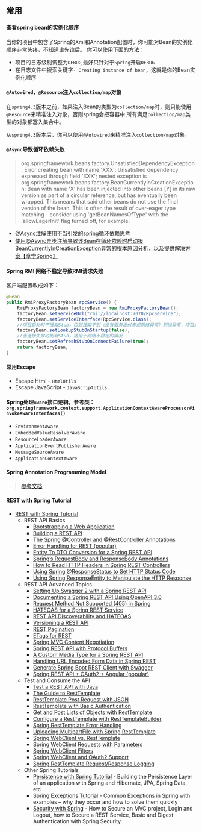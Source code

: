 ## 常用

#### 查看spring bean的实例化顺序
当你的项目中包含了Spring的Xml和Annotation配置时，你可能对Bean的实例化顺序非常头疼，不知道谁先谁后。
你可以使用下面的方法：

* 项目的日志级别调整为`DEBUG`,最好只针对于`Spring`开启`DEBUG`
* 在日志文件中搜索关键字`- Creating instance of bean`，这就是你的Bean实例化顺序

#### `@Autowired`、`@Resource`注入`collection/map`对象

在`spring4.3`版本之前，如果注入Bean的类型为`collection/map`时，则只能使用`@Resource`来精准注入对象，否则spring会把容器中
所有满足`collection/map`类型的对象都塞入集合中。

从`spring4.3`版本后，你可以使用`@Autowired`来精准注入`collection/map`对象。

#### `@Async`导致循环依赖失败

> org.springframework.beans.factory.UnsatisfiedDependencyException: Error creating bean with name 'XXX': Unsatisfied dependency
expressed through field 'XXX'; nested exception is org.springframework.beans.factory.BeanCurrentlyInCreationException:
Bean with name 'X' has been injected into other beans [Y] in its raw version as part of a circular reference,
but has eventually been wrapped. This means that said other beans do not use the final version of the bean.
This is often the result of over-eager type matching - consider using 'getBeanNamesOfType' with the 'allowEagerInit'
flag turned off, for example.

* [@Async注解使用不当引发的spring循环依赖思考](https://segmentfault.com/a/1190000021217176)
* [使用@Async异步注解导致该Bean在循环依赖时启动报BeanCurrentlyInCreationException异常的根本原因分析，以及提供解决方案【享学Spring】](https://blog.csdn.net/f641385712/article/details/92797058)

#### Spring RMI 网络不稳定导致RMI请求失败

客户端配置改成如下：
```java
@Bean
public RmiProxyFactoryBean rpcService() {
    RmiProxyFactoryBean factoryBean = new RmiProxyFactoryBean();
    factoryBean.setServiceUrl("rmi://localhost:7070/RpcService");
    factoryBean.setServiceInterface(RpcService.class);
    //项目启动时不搜索Stub，否则搜索不到（没有服务提供者或网络异常）则抛异常，项目启动失败
    factoryBean.setLookupStubOnStartup(false);
    //当连接失败时刷新Stub，适用于网络不稳定的情况
    factoryBean.setRefreshStubOnConnectFailure(true);
    return factoryBean;
}
```

#### 常用Escape
* Escape Html - `HtmlUtils`
* Escape JavaScript - `JavaScriptUtils`


#### Spring处理`Aware`接口逻辑，参考类：`org.springframework.context.support.ApplicationContextAwareProcessor#invokeAwareInterfaces()`
* `EnvironmentAware`
* `EmbeddedValueResolverAware`
* `ResourceLoaderAware`
* `ApplicationEventPublisherAware`
* `MessageSourceAware`
* `ApplicationContextAware`
    

#### Spring Annotation Programming Model

> [参考文档](https://github.com/spring-projects/spring-framework/wiki/Spring-Annotation-Programming-Model)

#### REST with Spring Tutorial
* [REST with Spring Tutorial](https://www.baeldung.com/rest-with-spring-series)
    * REST API Basics
        * [Bootstrapping a Web Application ](https://www.baeldung.com/bootstraping-a-web-application-with-spring-and-java-based-configuration)
        * [Building a REST API ](https://www.baeldung.com/building-a-restful-web-service-with-spring-and-java-based-configuration)
        * [The Spring @Controller and @RestController Annotations](https://www.baeldung.com/spring-controller-vs-restcontroller)
        * [Error Handling for REST (popular)](https://www.baeldung.com/exception-handling-for-rest-with-spring)
        * [Entity To DTO Conversion for a Spring REST API](https://www.baeldung.com/entity-to-and-from-dto-for-a-java-spring-application)
        * [Spring’s RequestBody and ResponseBody Annotations](https://www.baeldung.com/spring-request-response-body)
        * [How to Read HTTP Headers in Spring REST Controllers](https://www.baeldung.com/spring-rest-http-headers)
        * [Using Spring @ResponseStatus to Set HTTP Status Code](https://www.baeldung.com/spring-response-status)
        * [Using Spring ResponseEntity to Manipulate the HTTP Response](https://www.baeldung.com/spring-response-entity)
    * REST API Advanced Topics
        * [Setting Up Swagger 2 with a Spring REST API](https://www.baeldung.com/swagger-2-documentation-for-spring-rest-api)
        * [Documenting a Spring REST API Using OpenAPI 3.0](https://www.baeldung.com/spring-rest-openapi-documentation)
        * [Request Method Not Supported (405) in Spring](https://www.baeldung.com/spring-request-method-not-supported-405)
        * [HATEOAS for a Spring REST Service](https://www.baeldung.com/rest-api-discoverability-with-spring)
        * [REST API Discoverability and HATEOAS](https://www.baeldung.com/restful-web-service-discoverability)
        * [Versioning a REST API](https://www.baeldung.com/rest-versioning)
        * [REST Pagination](https://www.baeldung.com/rest-api-pagination-in-spring)
        * [ETags for REST](https://www.baeldung.com/etags-for-rest-with-spring)
        * [Spring MVC Content Negotiation](https://www.baeldung.com/spring-mvc-content-negotiation-json-xml)
        * [Spring REST API with Protocol Buffers](https://www.baeldung.com/spring-rest-api-with-protocol-buffers)
        * [A Custom Media Type for a Spring REST API](https://www.baeldung.com/spring-rest-custom-media-type)
        * [Handling URL Encoded Form Data in Spring REST](https://www.baeldung.com/spring-url-encoded-form-data)
        * [Generate Spring Boot REST Client with Swagger](https://www.baeldung.com/spring-boot-rest-client-swagger-codegen)
        * [Spring REST API + OAuth2 + Angular (popular)](https://www.baeldung.com/rest-api-spring-oauth2-angular)
    * Test and Consume the API
        * [Test a REST API with Java](https://www.baeldung.com/integration-testing-a-rest-api)
        * [The Guide to RestTemplate](https://www.baeldung.com/rest-template)
        * [RestTemplate Post Request with JSON](https://www.baeldung.com/spring-resttemplate-post-json)
        * [RestTemplate with Basic Authentication](https://www.baeldung.com/how-to-use-resttemplate-with-basic-authentication-in-spring)
        * [Get and Post Lists of Objects with RestTemplate](https://www.baeldung.com/spring-rest-template-list)
        * [Configure a RestTemplate with RestTemplateBuilder](https://www.baeldung.com/spring-rest-template-builder)
        * [Spring RestTemplate Error Handling](https://www.baeldung.com/spring-rest-template-error-handling)
        * [Uploading MultipartFile with Spring RestTemplate](https://www.baeldung.com/spring-rest-template-multipart-upload)
        * [Spring WebClient vs. RestTemplate](https://www.baeldung.com/spring-webclient-resttemplate)
        * [Spring WebClient Requests with Parameters](https://www.baeldung.com/webflux-webclient-parameters)
        * [Spring WebClient Filters](https://www.baeldung.com/spring-webclient-filters)
        * [Spring WebClient and OAuth2 Support](https://www.baeldung.com/spring-webclient-oauth2)
        * [Spring RestTemplate Request/Response Logging](https://www.baeldung.com/spring-resttemplate-logging)
    * Other Spring Tutorials
        * [Persistence with Spring Tutorial](https://www.baeldung.com/persistence-with-spring-series/) - Building the Persistence Layer of an application with Spring and Hibernate, JPA, Spring Data, etc
        * [Spring Exceptions Tutorial](https://www.baeldung.com/spring-exceptions) - Common Exceptions in Spring with examples – why they occur and how to solve them quickly
        * [Security with Spring](https://www.baeldung.com/security-spring) - How to Secure an MVC project, Login and Logout, how to Secure a REST Service, Basic and Digest Authentication with Spring Security
